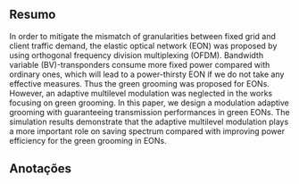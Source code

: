 ## Resumo

In order to mitigate the mismatch of granularities between fixed grid and client traffic demand, the elastic optical network (EON) was proposed by using orthogonal frequency division multiplexing (OFDM). Bandwidth variable (BV)-transponders consume more fixed power compared with ordinary ones, which will lead to a power-thirsty EON if we do not take any effective measures. Thus the green grooming was proposed for EONs. However, an adaptive multilevel modulation was neglected in the works focusing on green grooming. In this paper, we design a modulation adaptive grooming with guaranteeing transmission performances in green EONs. The simulation results demonstrate that the adaptive multilevel modulation plays a more important role on saving spectrum compared with improving power efficiency for the green grooming in EONs.


## Anotações

